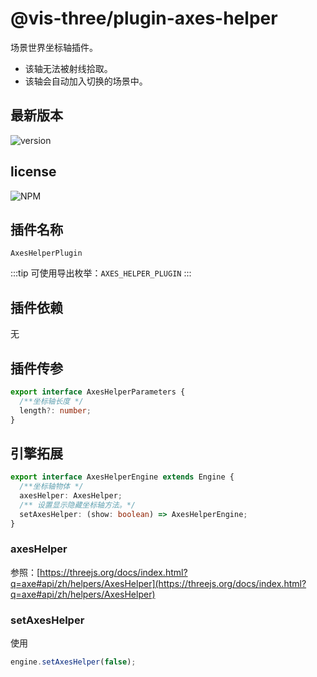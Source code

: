 # @vis-three/plugin-axes-helper

场景世界坐标轴插件。

- 该轴无法被射线拾取。
- 该轴会自动加入切换的场景中。

## 最新版本

<img alt="version" src="https://img.shields.io/npm/v/@vis-three/plugin-axes-helper">

## license

<img alt="NPM" src="https://img.shields.io/npm/l/@vis-three/plugin-axes-helper?color=blue">

## 插件名称

`AxesHelperPlugin`

:::tip
可使用导出枚举：`AXES_HELPER_PLUGIN`
:::

## 插件依赖

无

## 插件传参

```ts
export interface AxesHelperParameters {
  /**坐标轴长度 */
  length?: number;
}
```

## 引擎拓展

```ts
export interface AxesHelperEngine extends Engine {
  /**坐标轴物体 */
  axesHelper: AxesHelper;
  /** 设置显示隐藏坐标轴方法。*/
  setAxesHelper: (show: boolean) => AxesHelperEngine;
}
```

### axesHelper

参照：[https://threejs.org/docs/index.html?q=axe#api/zh/helpers/AxesHelper](https://threejs.org/docs/index.html?q=axe#api/zh/helpers/AxesHelper)

### setAxesHelper

使用

```ts
engine.setAxesHelper(false);
```

